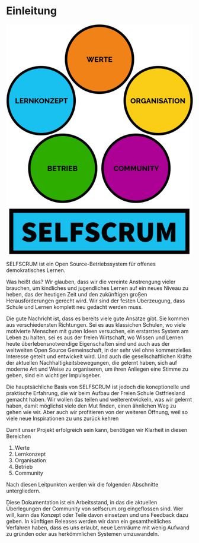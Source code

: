 # Einleitung

![](./drivers.png)

SELFSCRUM ist ein Open Source-Betriebssystem für offenes demokratisches Lernen.

Was heißt das? Wir glauben, dass wir die vereinte Anstrengung vieler brauchen, um kindliches und jugendliches Lernen auf ein neues Niveau zu heben, das der heutigen Zeit und den zukünftigen großen Herausforderungen gerecht wird. Wir sind der festen Überzeugung, dass Schule und Lernen komplett neu gedacht werden muss.

Die gute Nachricht ist, dass es bereits viele gute Ansätze gibt. Sie kommen aus verschiedensten Richtungen. Sei es aus klassichen Schulen, wo viele motivierte Menschen mit guten Ideen versuchen, ein erstarrtes System am Leben zu halten, sei es aus der freien Wirtschaft, wo Wissen und Lernen heute überlebensnotwendige Eigenschaften sind und auch aus der weltweiten Open Source Gemeinschaft, in der sehr viel ohne kommerzielles Interesse geteilt und entwickelt wird. Und auch die gesellschaftlichen Kräfte der aktuellen Nachhaltigkeitsbewegungen, die gelernt haben, sich auf moderne Art und Weise zu organiseren, um ihren Anliegen eine Stimme zu geben, sind ein wichtiger Impulsgeber.

Die hauptsächliche Basis von SELFSCRUM ist jedoch die koneptionelle und praktische Erfahrung, die wir beim Aufbau der Freien Schule Ostfriesland gemacht haben. Wir wollen das teilen und weiterentwickeln, was wir gelernt haben, damit möglichst viele den Mut finden, einen ähnlichen Weg zu gehen wie wir. Aber auch wir profitieren von der weiteren Öffnung, weil so viele neue Inspirationen zu uns zurück kehren

Damit unser Projekt erfolgreich sein kann, benötigen wir Klarheit in diesen Bereichen

1. Werte
2. Lernkonzept
3. Organisation
4. Betrieb
5. Community

Nach diesen Leitpunkten werden wir die folgenden Abschnitte untergliedern.

Diese Dokumentation ist ein Arbeitsstand, in das die aktuellen Überlegungen der Community von selfscrum.org eingeflossen sind. Wer will, kann das Konzept oder Teile davon einsetzen und uns Feedback dazu geben. In künftigen Releases werden wir dann ein gesamtheitliches Verfahren haben, dass es uns erlaubt, neue Lernräume mit wenig Aufwand zu gründen oder aus herkömmlichen Systemen umzuwandeln.

